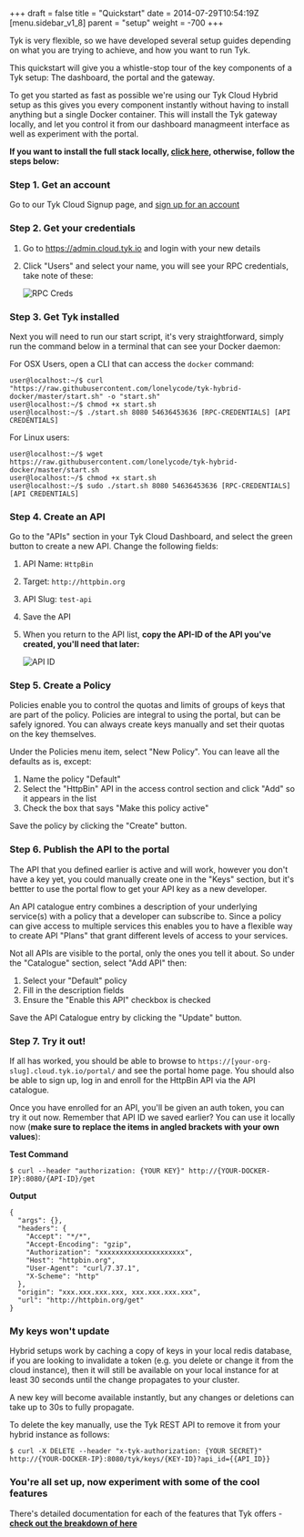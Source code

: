 +++
draft = false
title = "Quickstart"
date = 2014-07-29T10:54:19Z
[menu.sidebar_v1_8]
    parent = "setup"
    weight = -700
+++

Tyk is very flexible, so we have developed several setup guides depending on what you are trying to achieve, and how you want to run Tyk.

This quickstart will give you a whistle-stop tour of the key components of a Tyk setup: The dashboard, the portal and the gateway.

To get you started as fast as possible we're using our Tyk Cloud Hybrid setup as this gives you every component instantly without having to install anything but a single Docker container. This will install the Tyk gateway locally, and let you control it from our dashboard managmeent interface as well as experiment with the portal.

**If you want to install the full stack locally, [click here](../docker/), otherwise, follow the steps below:**

### Step 1. Get an account

Go to our Tyk Cloud Signup page, and [sign up for an account](https://cloud.tyk.io/signup)

### Step 2. Get your credentials

1. Go to https://admin.cloud.tyk.io and login with your new details
2. Click "Users" and select your name, you will see your RPC credentials, take note of these:


	![RPC Creds](/imgs/quickstart-creds.png)


### Step 3. Get Tyk installed

Next you will need to run our start script, it's very straightforward, simply run the command below in a terminal that can see your Docker daemon:

For OSX Users, open a CLI that can access the `docker` command:

	user@localhost:~/$ curl "https://raw.githubusercontent.com/lonelycode/tyk-hybrid-docker/master/start.sh" -o "start.sh"
	user@localhost:~/$ chmod +x start.sh
	user@localhost:~/$ ./start.sh 8080 54636453636 [RPC-CREDENTIALS] [API CREDENTIALS]

For Linux users:

	user@localhost:~/$ wget https://raw.githubusercontent.com/lonelycode/tyk-hybrid-docker/master/start.sh
	user@localhost:~/$ chmod +x start.sh
	user@localhost:~/$ sudo ./start.sh 8080 54636453636 [RPC-CREDENTIALS] [API CREDENTIALS]

### Step 4. Create an API

Go to the "APIs" section in your Tyk Cloud Dashboard, and select the green button to create a new API. Change the following fields:

1. API Name: `HttpBin`
2. Target: `http://httpbin.org`
3. API Slug: `test-api`
4. Save the API
5. When you return to the API list, **copy the API-ID of the API you've created, you'll need that later:**

	![API ID](/imgs/registered-apis.png)

### Step 5. Create a Policy

Policies enable you to control the quotas and limits of groups of keys that are part of the policy. Policies are integral to using the portal, but can be safely ignored. You can always create keys manually and set their quotas on the key themselves.

Under the Policies menu item, select "New Policy". You can leave all the defaults as is, except: 

1. Name the policy "Default"
2. Select the "HttpBin" API in the access control section and click "Add" so it appears in the list
3. Check the box that says "Make this policy active"

Save the policy by clicking the "Create" button.

### Step 6. Publish the API to the portal

The API that you defined earlier is active and will work, however you don't have a key yet, you could manually create one in the "Keys" section, but it's bettter to use the portal flow to get your API key as a new developer. 

An API catalogue entry combines a description of your underlying service(s) with a policy that a developer can subscribe to. Since a policy can give access to multiple services this enables you to have a flexible way to create API "Plans" that grant different levels of access to your services.

Not all APIs are visible to the portal, only the ones you tell it about. So under the "Catalogue" section, select "Add API" then:

1. Select your "Default" policy
2. Fill in the description fields
3. Ensure the "Enable this API" checkbox is checked

Save the API Catalogue entry by clicking the "Update" button.

### Step 7. Try it out!

If all has worked, you should be able to browse to `https://[your-org-slug].cloud.tyk.io/portal/` and see the portal home page. You should also be able to sign up, log in and enroll for the HttpBin API via the API catalogue.

Once you have enrolled for an API, you'll be given an auth token, you can try it out now. Remember that API ID we saved earlier? You can use it locally now (**make sure to replace the items in angled brackets with your own values**):

**Test Command**

	$ curl --header "authorization: {YOUR KEY}" http://{YOUR-DOCKER-IP}:8080/{API-ID}/get

**Output**

	{
	  "args": {},
	  "headers": {
	    "Accept": "*/*",
	    "Accept-Encoding": "gzip",
	    "Authorization": "xxxxxxxxxxxxxxxxxxxxx",
	    "Host": "httpbin.org",
	    "User-Agent": "curl/7.37.1",
	    "X-Scheme": "http"
	  },
	  "origin": "xxx.xxx.xxx.xxx, xxx.xxx.xxx.xxx",
	  "url": "http://httpbin.org/get"
	}


### My keys won't update

Hybrid setups work by caching a copy of keys in your local redis database, if you are looking to invalidate a token (e.g. you delete or change it from the cloud instance), then it will still be available on your local instance for at least 30 seconds until the change propagates to your cluster.

A new key will become available instantly, but any changes or deletions can take up to 30s to fully propagate.

To delete the key manually, use the Tyk REST API to remove it from your hybrid instance as follows:

	$ curl -X DELETE --header "x-tyk-authorization: {YOUR SECRET}" http://{YOUR-DOCKER-IP}:8080/tyk/keys/{KEY-ID}?api_id={{API_ID}}

### You're all set up, now experiment with some of the cool features

There's detailed documentation for each of the features that Tyk offers - **[check out the breakdown of here](/dashboard-v0-9/api-management/api-management-overview/)**
